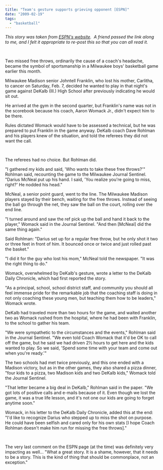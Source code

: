 ```yaml
---
title: "Team's gesture supports grieving opponent [ESPN]"
date: "2009-02-19"
tags:
  - "basketball"
---
```


_This story was taken from_ [_ESPN's website_](http://sports.espn.go.com/highschool/rise/basketball/boys/news/story?id=3914375)_.  A friend passed the link along to me, and I felt it appropriate to re-post this so that you can all read it._

 

Two missed free throws, ordinarily the cause of a coach's headache, became the symbol of sportsmanship in a Milwaukee boys' basketball game earlier this month.

Milwaukee Madison senior Johntell Franklin, who lost his mother, Carlitha, to cancer on Saturday, Feb. 7, decided he wanted to play in that night's game against DeKalb (Ill.) High School after previously indicating he would sit out.

He arrived at the gym in the second quarter, but Franklin's name was not in the scorebook because his coach, Aaron Womack Jr., didn't expect him to be there.

Rules dictated Womack would have to be assessed a technical, but he was prepared to put Franklin in the game anyway. DeKalb coach Dave Rohlman and his players knew of the situation, and told the referees they did not want the call.

 

The referees had no choice. But Rohlman did.

"I gathered my kids and said, 'Who wants to take these free throws?'" Rohlman said, recounting the game to the Milwaukee Journal Sentinel. "Darius McNeal put up his hand. I said, 'You realize you're going to miss, right?' He nodded his head."

McNeal, a senior point guard, went to the line. The Milwaukee Madison players stayed by their bench, waiting for the free throws. Instead of seeing the ball go through the net, they saw the ball on the court, rolling over the end line.

"I turned around and saw the ref pick up the ball and hand it back to the player," Womack said in the Journal Sentinel. "And then \[McNeal\] did the same thing again."

Said Rohlman: "Darius set up for a regular free throw, but he only shot it two or three feet in front of him. It bounced once or twice and just rolled past the basket."

"I did it for the guy who lost his mom," McNeal told the newspaper. "It was the right thing to do."

Womack, overwhelmed by DeKalb's gesture, wrote a letter to the DeKalb Daily Chronicle, which had first reported the story.

"As a principal, school, school district staff, and community you should all feel immense pride for the remarkable job that the coaching staff is doing in not only coaching these young men, but teaching them how to be leaders," Womack wrote.

DeKalb had traveled more than two hours for the game, and waited another two as Womack rushed from the hospital, where he had been with Franklin, to the school to gather his team.

"We were sympathetic to the circumstances and the events," Rohlman said in the Journal Sentinel. "We even told Coach Womack that it'd be OK to call off the game, but he said we had driven 2½ hours to get here and the kids wanted to play. So we said, 'Spend some time with your team and come out when you're ready.'"

The two schools had met twice previously, and this one ended with a Madison victory, but as in the other games, they also shared a pizza dinner, "four kids to a pizza, two Madison kids and two DeKalb kids," Womack told the Journal Sentinel.

"That letter became a big deal in DeKalb," Rohlman said in the paper. "We got lots of positive calls and e-mails because of it. Even though we lost the game, it was a true life lesson, and it's not one our kids are going to forget anytime soon."

Womack, in his letter to the DeKalb Daily Chronicle, added this at the end: "I'd like to recognize Darius who stepped up to miss the shot on purpose. He could have been selfish and cared only for his own stats \[I hope Coach Rohlman doesn't make him run for missing the free throws\]."

 

The very last comment on the ESPN page (at the time) was definitely very impacting as well... "What a great story. It is a shame, however, that it needs to be a story. This is the kind of thing that should be commonplace, not an exception."
